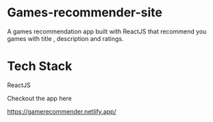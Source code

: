 # Games-recommender-site

A games recommendation app built with ReactJS that recommend you games with title , description and ratings.


# Tech Stack

 ReactJS


Checkout the app here 

https://gamerecommender.netlify.app/
